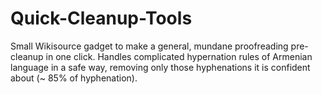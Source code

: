 # Quick-Cleanup-Tools
Small Wikisource gadget to make a general, mundane proofreading pre-cleanup in one click.
Handles complicated hypernation rules of Armenian language in a safe way, removing only those hyphenations it is confident about (~ 85% of hyphenation).

